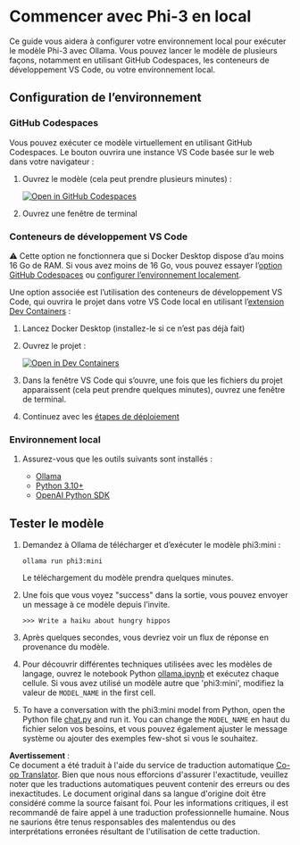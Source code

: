 <!--
CO_OP_TRANSLATOR_METADATA:
{
  "original_hash": "3edae6aebc3d0143037109e8af58f1ac",
  "translation_date": "2025-05-07T15:00:00+00:00",
  "source_file": "md/01.Introduction/01/01.EnvironmentSetup.md",
  "language_code": "fr"
}
-->
# Commencer avec Phi-3 en local

Ce guide vous aidera à configurer votre environnement local pour exécuter le modèle Phi-3 avec Ollama. Vous pouvez lancer le modèle de plusieurs façons, notamment en utilisant GitHub Codespaces, les conteneurs de développement VS Code, ou votre environnement local.

## Configuration de l’environnement

### GitHub Codespaces

Vous pouvez exécuter ce modèle virtuellement en utilisant GitHub Codespaces. Le bouton ouvrira une instance VS Code basée sur le web dans votre navigateur :

1. Ouvrez le modèle (cela peut prendre plusieurs minutes) :

    [![Open in GitHub Codespaces](https://github.com/codespaces/badge.svg)](https://codespaces.new/microsoft/phi-3cookbook)

2. Ouvrez une fenêtre de terminal

### Conteneurs de développement VS Code

⚠️ Cette option ne fonctionnera que si Docker Desktop dispose d’au moins 16 Go de RAM. Si vous avez moins de 16 Go, vous pouvez essayer l’[option GitHub Codespaces](../../../../../md/01.Introduction/01) ou [configurer l’environnement localement](../../../../../md/01.Introduction/01).

Une option associée est l’utilisation des conteneurs de développement VS Code, qui ouvrira le projet dans votre VS Code local en utilisant l’[extension Dev Containers](https://marketplace.visualstudio.com/items?itemName=ms-vscode-remote.remote-containers) :

1. Lancez Docker Desktop (installez-le si ce n’est pas déjà fait)
2. Ouvrez le projet :

    [![Open in Dev Containers](https://img.shields.io/static/v1?style=for-the-badge&label=Dev%20Containers&message=Open&color=blue&logo=visualstudiocode)](https://vscode.dev/redirect?url=vscode://ms-vscode-remote.remote-containers/cloneInVolume?url=https://github.com/microsoft/phi-3cookbook)

3. Dans la fenêtre VS Code qui s’ouvre, une fois que les fichiers du projet apparaissent (cela peut prendre quelques minutes), ouvrez une fenêtre de terminal.
4. Continuez avec les [étapes de déploiement](../../../../../md/01.Introduction/01)

### Environnement local

1. Assurez-vous que les outils suivants sont installés :

    * [Ollama](https://ollama.com/)
    * [Python 3.10+](https://www.python.org/downloads/)
    * [OpenAI Python SDK](https://pypi.org/project/openai/)

## Tester le modèle

1. Demandez à Ollama de télécharger et d’exécuter le modèle phi3:mini :

    ```shell
    ollama run phi3:mini
    ```

    Le téléchargement du modèle prendra quelques minutes.

2. Une fois que vous voyez "success" dans la sortie, vous pouvez envoyer un message à ce modèle depuis l’invite.

    ```shell
    >>> Write a haiku about hungry hippos
    ```

3. Après quelques secondes, vous devriez voir un flux de réponse en provenance du modèle.

4. Pour découvrir différentes techniques utilisées avec les modèles de langage, ouvrez le notebook Python [ollama.ipynb](../../../../../code/01.Introduce/ollama.ipynb) et exécutez chaque cellule. Si vous avez utilisé un modèle autre que 'phi3:mini', modifiez la valeur de `MODEL_NAME` in the first cell.

5. To have a conversation with the phi3:mini model from Python, open the Python file [chat.py](../../../../../code/01.Introduce/chat.py) and run it. You can change the `MODEL_NAME` en haut du fichier selon vos besoins, et vous pouvez également ajuster le message système ou ajouter des exemples few-shot si vous le souhaitez.

**Avertissement** :  
Ce document a été traduit à l'aide du service de traduction automatique [Co-op Translator](https://github.com/Azure/co-op-translator). Bien que nous nous efforcions d'assurer l'exactitude, veuillez noter que les traductions automatiques peuvent contenir des erreurs ou des inexactitudes. Le document original dans sa langue d'origine doit être considéré comme la source faisant foi. Pour les informations critiques, il est recommandé de faire appel à une traduction professionnelle humaine. Nous ne saurions être tenus responsables des malentendus ou des interprétations erronées résultant de l'utilisation de cette traduction.